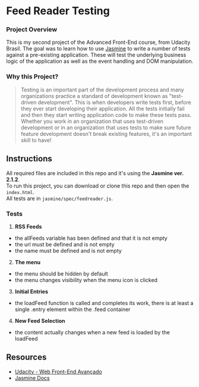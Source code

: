 # Feed Reader Testing

### Project Overview
This is my second project of the Advanced Front-End course, from Udacity Brasil.
The goal was to learn how to use [Jasmine](http://jasmine.github.io/) to write a number of tests against a pre-existing application. These will test the underlying business logic of the application as well as the event handling and DOM manipulation.

### Why this Project?
> Testing is an important part of the development process and many organizations practice a standard of development known as "test-driven development". This is when developers write tests first, before they ever start developing their application. All the tests initially fail and then they start writing application code to make these tests pass.  
Whether you work in an organization that uses test-driven development or in an organization that uses tests to make sure future feature development doesn't break existing features, it's an important skill to have!

## Instructions
All required files are included in this repo and it's using the **Jasmine ver. 2.1.2**.  
To run this project, you can download or clone this repo and then open the `index.html`.  
All tests are in `jasmine/spec/feedreader.js`.

### Tests
1. **RSS Feeds**
* the allFeeds variable has been defined and that it is not empty
* the url must be defined and is not empty
* the name must be defined and is not empty
2. **The menu**
* the menu should be hidden by default
* the menu changes visibility when the menu icon is clicked
3. **Initial Entries**
* the loadFeed function is called and completes its work, there is at least a single .entry element within the .feed container
4. **New Feed Selection**
* the content actually changes when a new feed is loaded by the loadFeed

## Resources
* [Udacity - Web Front-End Avançado](https://br.udacity.com/course/front-end-web-developer-nanodegree--nd001-br-advanced)
* [Jasmine Docs](https://jasmine.github.io/pages/docs_home.html)